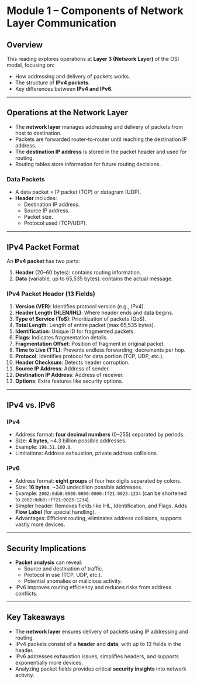 # Module 1 – Components of Network Layer Communication

## Overview
This reading explores operations at **Layer 3 (Network Layer)** of the OSI model, focusing on:  
- How addressing and delivery of packets works.  
- The structure of **IPv4 packets**.  
- Key differences between **IPv4 and IPv6**.  

---

## Operations at the Network Layer
- The **network layer** manages addressing and delivery of packets from host to destination.  
- Packets are forwarded router-to-router until reaching the destination IP address.  
- The **destination IP address** is stored in the packet header and used for routing.  
- Routing tables store information for future routing decisions.  

### Data Packets
- A data packet = IP packet (TCP) or datagram (UDP).  
- **Header** includes:  
  - Destination IP address.  
  - Source IP address.  
  - Packet size.  
  - Protocol used (TCP/UDP).  

---

## IPv4 Packet Format
An **IPv4 packet** has two parts:  
1. **Header** (20–60 bytes): contains routing information.  
2. **Data** (variable, up to 65,535 bytes): contains the actual message.  

### IPv4 Packet Header (13 Fields)
1. **Version (VER)**: Identifies protocol version (e.g., IPv4).  
2. **Header Length (HLEN/IHL)**: Where header ends and data begins.  
3. **Type of Service (ToS)**: Prioritization of packets (QoS).  
4. **Total Length**: Length of entire packet (max 65,535 bytes).  
5. **Identification**: Unique ID for fragmented packets.  
6. **Flags**: Indicates fragmentation details.  
7. **Fragmentation Offset**: Position of fragment in original packet.  
8. **Time to Live (TTL)**: Prevents endless forwarding; decrements per hop.  
9. **Protocol**: Identifies protocol for data portion (TCP, UDP, etc.).  
10. **Header Checksum**: Detects header corruption.  
11. **Source IP Address**: Address of sender.  
12. **Destination IP Address**: Address of receiver.  
13. **Options**: Extra features like security options.  

---

## IPv4 vs. IPv6

### IPv4
- Address format: **four decimal numbers** (0–255) separated by periods.  
- Size: **4 bytes**, ~4.3 billion possible addresses.  
- Example: `198.51.100.0`.  
- Limitations: Address exhaustion, private address collisions.  

### IPv6
- Address format: **eight groups** of four hex digits separated by colons.  
- Size: **16 bytes**, ~340 undecillion possible addresses.  
- Example: `2002:0db8:0000:0000:0000:ff21:0023:1234` (can be shortened to `2002:0db8::ff21:0023:1234`).  
- Simpler header: Removes fields like IHL, Identification, and Flags. Adds **Flow Label** (for special handling).  
- Advantages: Efficient routing, eliminates address collisions, supports vastly more devices.  

---

## Security Implications
- **Packet analysis** can reveal:  
  - Source and destination of traffic.  
  - Protocol in use (TCP, UDP, etc.).  
  - Potential anomalies or malicious activity.  
- IPv6 improves routing efficiency and reduces risks from address conflicts.  

---

## Key Takeaways
- The **network layer** ensures delivery of packets using IP addressing and routing.  
- IPv4 packets consist of a **header** and **data**, with up to 13 fields in the header.  
- IPv6 addresses exhaustion issues, simplifies headers, and supports exponentially more devices.  
- Analyzing packet fields provides critical **security insights** into network activity.  
